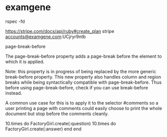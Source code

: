 # examgene

rspec -fd


https://stripe.com/docs/api/ruby#create_plan
stripe
accounts@examgene.com:UCjryr9ntb





page-break-before

The page-break-before property adds a page-break before the element to which it is applied.

Note: this property is in progress of being replaced by the more generic break-before property. This new property also handles column and region breaks while being syntactically compatible with page-break-before. Thus before using page-break-before, check if you can use break-before instead.

A common use case for this is to apply it to the selector #comments so a user printing a page with comments could easily choose to print the whole document but stop before the comments cleanly.



10.times do
  FactoryGirl.create(:question)
  10.times do
    FactoryGirl.create(:answer)
  end
end
